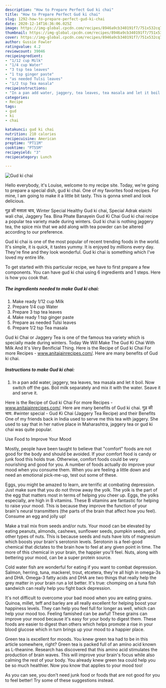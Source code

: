 ```yaml
---
description: "How to Prepare Perfect Gud ki chai"
title: "How to Prepare Perfect Gud ki chai"
slug: 1292-how-to-prepare-perfect-gud-ki-chai
date: 2020-12-14T16:36:06.025Z
image: https://img-global.cpcdn.com/recipes/8946a9cb340191f7/751x532cq70/gud-ki-chai-recipe-main-photo.jpg
thumbnail: https://img-global.cpcdn.com/recipes/8946a9cb340191f7/751x532cq70/gud-ki-chai-recipe-main-photo.jpg
cover: https://img-global.cpcdn.com/recipes/8946a9cb340191f7/751x532cq70/gud-ki-chai-recipe-main-photo.jpg
author: Gussie Fowler
ratingvalue: 4.2
reviewcount: 39046
recipeingredient:
- "1/12 cup Milk"
- "1/4 cup Water"
- "3 tsp tea leaves"
- "1 tsp ginger paste"
- "as needed Tulsi leaves"
- "1/2 tsp Tea masala"
recipeinstructions:
- "In a pan add water, jaggery, tea leaves, tea masala and let it boil. Now switch off the gas. Boil milk separately and mix it with the water. Seave it and serve it."
categories:
- Recipe
tags:
- gud
- ki
- chai

katakunci: gud ki chai 
nutrition: 210 calories
recipecuisine: American
preptime: "PT11M"
cooktime: "PT55M"
recipeyield: "3"
recipecategory: Lunch

---
```



![Gud ki chai](https://img-global.cpcdn.com/recipes/8946a9cb340191f7/751x532cq70/gud-ki-chai-recipe-main-photo.jpg)

Hello everybody, it's Louise, welcome to my recipe site. Today, we're going to prepare a special dish, gud ki chai. One of my favorites food recipes. For mine, I am going to make it a little bit tasty. This is gonna smell and look delicious.

गुड़ की मसाला चाय, Winter Special Healthy Gud ki chai, Special Adrak elaichi wali chai, Jaggery Tea. Bina Phate Banayein Gud Ki Chai Gud ki chai recipe a popular tea variety made during winters. Gud ki chai is nothing jaggery tea, the spice mix that we add along with tea powder can be altered according to our preference.

Gud ki chai is one of the most popular of recent trending foods in the world. It's simple, it is quick, it tastes yummy. It is enjoyed by millions every day. They're fine and they look wonderful. Gud ki chai is something which I've loved my entire life.


To get started with this particular recipe, we have to first prepare a few components. You can have gud ki chai using 6 ingredients and 1 steps. Here is how you cook that.

<!--inarticleads1-->

##### The ingredients needed to make Gud ki chai:

1. Make ready 1/12 cup Milk
1. Prepare 1/4 cup Water
1. Prepare 3 tsp tea leaves
1. Make ready 1 tsp ginger paste
1. Prepare as needed Tulsi leaves
1. Prepare 1/2 tsp Tea masala


Gud ki Chai or Jaggery Tea is one of the famous tea variety which is specially made during winters. Today We Will Make The Gud Ki Chai With Milk And It&#39;s Very Benificial Thing. Here is the Recipe of Gud ki Chai For more Recipes - www.anitajainrecipes.com/. Here are many benefits of Gud ki chai. 

<!--inarticleads2-->

##### Instructions to make Gud ki chai:

1. In a pan add water, jaggery, tea leaves, tea masala and let it boil. Now switch off the gas. Boil milk separately and mix it with the water. Seave it and serve it.


Here is the Recipe of Gud ki Chai For more Recipes - www.anitajainrecipes.com/. Here are many benefits of Gud ki chai. गुड़ की चाय. #winter special - Gud Ki Chai (Jaggery Tea Recipe) and their Benefits One of my friends back in India used to serve me this tea with jaggery. She used to say that in her native place in Maharashtra, jaggery tea or gud ki chai was quite popular. 

Use Food to Improve Your Mood


Mostly, people have been taught to believe that "comfort" foods are not good for the body and should be avoided. If your comfort food is candy or junk food this holds true. Otherwise, comfort foods could be very nourishing and good for you. A number of foods actually do improve your mood when you consume them. When you are feeling a little down and need an emotional pick-me-up, test out some of these.

Eggs, you might be amazed to learn, are terrific at combating depression. Just make sure that you do not throw away the yolk. The yolk is the part of the egg that matters most in terms of helping you cheer up. Eggs, the yolks especially, are high in B vitamins. These B vitamins are fantastic for helping to raise your mood. This is because they improve the function of your brain's neural transmitters (the parts of the brain that affect how you feel). Consume an egg and jolly up!

Make a trail mix from seeds and/or nuts. Your mood can be elevated by eating peanuts, almonds, cashews, sunflower seeds, pumpkin seeds, and other types of nuts. This is because seeds and nuts have lots of magnesium which boosts your brain's serotonin levels. Serotonin is a feel-good chemical that dictates to the brain how to feel at any given point in time. The more of this chemical in your brain, the happier you'll feel. Nuts, along with bettering your mood, can be a super protein source.

Cold water fish are wonderful for eating if you want to combat depression. Salmon, herring, tuna, mackerel, trout, etcetera, they're all high in omega-3s and DHA. Omega-3 fatty acids and DHA are two things that really help the grey matter in your brain run a lot better. It's true: chomping on a tuna fish sandwich can really help you fight back depression. 

It's not difficult to overcome your bad mood when you are eating grains. Quinoa, millet, teff and barley are all really excellent for helping boost your happiness levels. They can help you feel full for longer as well, which can help your mood too. Feeling famished can be awful! These grains can improve your mood because it's easy for your body to digest them. These foods are easier to digest than others which helps promote a rise in your blood glucose which in turn brings up your mood to a happier place.

Green tea is excellent for moods. You knew green tea had to be in this article somewhere, right? Green tea is packed full of an amino acid known as L-theanine. Research has discovered that this amino acid stimulates the production of brain waves. This will improve your brain's focus while also calming the rest of your body. You already knew green tea could help you be so much healthier. Now you know that applies to your mood too!

As you can see, you don't need junk food or foods that are not good for you to feel better! Try  some  of  these  suggestions  instead.


